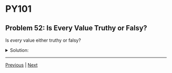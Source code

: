 # PY101
## Problem 52: Is Every Value Truthy or Falsy?

Is *every* value either truthy or falsy?

<details>
<summary>Solution:</summary>

Yes, every **value** in Python is truthy or falsy.

Every value in Python can be evaluated in a boolean context (like in an `if` statement), and it will be considered either truthy or falsy. There is no value that doesn't have truthiness.

For example:
```python
if 42:  # 42 is truthy
    print("This runs")

if "":  # "" is falsy
    print("This doesn't run")
```

</details>

---

[Previous](051.md) | [Next](053.md)

